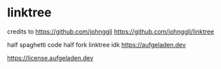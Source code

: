 # linktree
credits to https://github.com/johnggli
https://github.com/johnggli/linktree

half spaghetti code half fork linktree idk 
https://aufgeladen.dev


https://license.aufgeladen.dev
